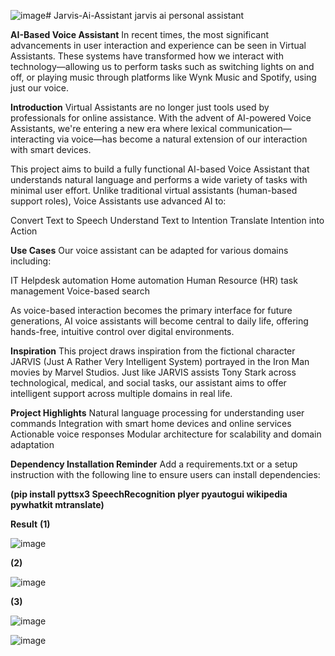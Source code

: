 ![image](https://github.com/user-attachments/assets/7619fde3-a6b2-4f73-a031-2379fadf6ea9)# Jarvis-Ai-Assistant
jarvis ai personal assistant



**AI-Based Voice Assistant**
In recent times, the most significant advancements in user interaction and experience can be seen in Virtual Assistants. These systems have transformed how we interact with technology—allowing us to perform tasks such as switching lights on and off, or playing music through platforms like Wynk Music and Spotify, using just our voice.

**Introduction**
Virtual Assistants are no longer just tools used by professionals for online assistance. With the advent of AI-powered Voice Assistants, we're entering a new era where lexical communication—interacting via voice—has become a natural extension of our interaction with smart devices.

This project aims to build a fully functional AI-based Voice Assistant that understands natural language and performs a wide variety of tasks with minimal user effort. Unlike traditional virtual assistants (human-based support roles), Voice Assistants use advanced AI to:

Convert Text to Speech
Understand Text to Intention
Translate Intention into Action

**Use Cases**
Our voice assistant can be adapted for various domains including:

IT Helpdesk automation
Home automation
Human Resource (HR) task management
Voice-based search

As voice-based interaction becomes the primary interface for future generations, AI voice assistants will become central to daily life, offering hands-free, intuitive control over digital environments.

**Inspiration**
This project draws inspiration from the fictional character JARVIS (Just A Rather Very Intelligent System) portrayed in the Iron Man movies by Marvel Studios. Just like JARVIS assists Tony Stark across technological, medical, and social tasks, our assistant aims to offer intelligent support across multiple domains in real life.

**Project Highlights**
Natural language processing for understanding user commands
Integration with smart home devices and online services
Actionable voice responses
Modular architecture for scalability and domain adaptation


**Dependency Installation Reminder**
Add a requirements.txt or a setup instruction with the following line to ensure users can install dependencies:

**(pip install pyttsx3 SpeechRecognition plyer pyautogui wikipedia pywhatkit mtranslate)**


**Result**
**(1)**

![image](https://github.com/user-attachments/assets/6bbce676-039c-4b55-84d9-0c6678145f91)

**(2)**



![image](https://github.com/user-attachments/assets/d479e12b-e48d-49ac-8be5-fb18917b81e5)

**(3)**

![image](https://github.com/user-attachments/assets/74c203de-89c6-4821-8e03-120bea3d57c5)


![image](https://github.com/user-attachments/assets/f990d9b0-5b93-4811-be0a-928cd7f56ca0)







